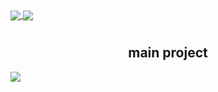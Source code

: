 <a href= "https://github.com/anuraghazra/github-readme-stats"> 
  <img align = "center" src ="https://github-readme-stats.vercel.app/api?username=ArthurMaverick&layout=compact&show_icons=true&title_color=5C2DAE&icon_color=5C2DAE"/> 
</a> 


<a href= "https://github.com/anuraghazra/github-readme-stats"> 
 <img align = "center" src ="https://github-readme-stats.vercel.app/api/top-langs/?username=ArthurMaverick&layout=compact&show_icons=true&title_color=5C2DAE&icon_color=5C2DAE"/>
</a> 

<h1 align="center"></h1>

<h2 align="center">main project</h2>

<a href= "https://github-readme-stats.vercel.app/api/pin"> 
<img align="center" src ="https://github-readme-stats.vercel.app/api/pin/?username=ArthurMaverick&repo=next-template"/>
</a> 

